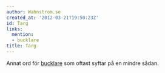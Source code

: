 ```yaml
---
author: Wahnstrom.se
created_at: '2012-03-21T19:50:23Z'
id: Targ
links:
  mention:
  - bucklare
title: Targ
---
```


Annat ord för [bucklare] som oftast syftar på en mindre sådan.

  [bucklare]: bucklare